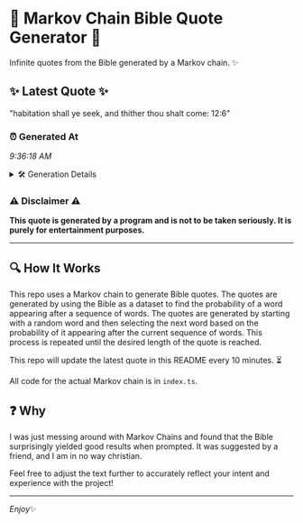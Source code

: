 # 📖 Markov Chain Bible Quote Generator 📖

Infinite quotes from the Bible generated by a Markov chain. ✨

## ✨ Latest Quote ✨
"habitation shall ye seek, and thither thou shalt come: 12:6"

### ⏰ Generated At
*9:36:18 AM*

<details>
    <summary>🛠️ Generation Details</summary>
    <p>
        <strong>🌱 Seed:</strong> habitation<br>
        <strong>🔄 Iterations:</strong> 9<br>
        <strong>📜 Context History:</strong><br>[ habitation ]: shall<br>[ habitation, shall ]: ye<br>[ habitation, shall, ye ]: seek,<br>[ habitation, shall, ye, seek, ]: and<br>[ habitation, shall, ye, seek,, and ]: thither<br>[ habitation, shall, ye, seek,, and, thither ]: thou<br>[ shall, ye, seek,, and, thither, thou ]: shalt<br>[ ye, seek,, and, thither, thou, shalt ]: come:<br>[ seek,, and, thither, thou, shalt, come: ]: 12:6<br>
    </p>
</details>

### ⚠️ Disclaimer ⚠️
**This quote is generated by a program and is not to be taken seriously. It is purely for entertainment purposes.**

---

## 🔍 How It Works

This repo uses a Markov chain to generate Bible quotes. The quotes are generated by using the Bible as a dataset to find the probability of a word appearing after a sequence of words. The quotes are generated by starting with a random word and then selecting the next word based on the probability of it appearing after the current sequence of words. This process is repeated until the desired length of the quote is reached.

This repo will update the latest quote in this README every 10 minutes. ⏳

All code for the actual Markov chain is in `index.ts`.

## ❓ Why

I was just messing around with Markov Chains and found that the Bible surprisingly yielded good results when prompted. 
It was suggested by a friend, and I am in no way christian.

Feel free to adjust the text further to accurately reflect your intent and experience with the project!

---

*Enjoy*✨
